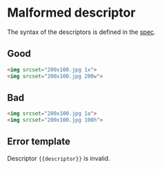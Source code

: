# Malformed descriptor

The syntax of the descriptors is defined in the [spec](https://html.spec.whatwg.org/multipage/embedded-content.html#image-candidate-string).

## Good

```html
<img srcset="200x100.jpg 1x">
<img srcset="200x100.jpg 200w">
```

## Bad

```html
<img srcset="200x100.jpg 1a">
<img srcset="200x100.jpg 100h">
```

## Error template

Descriptor `{{descriptor}}` is invalid.
